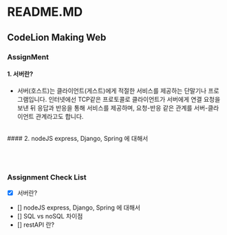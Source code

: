 # README.MD
## CodeLion Making Web
### AssignMent
#### 1. 서버란?
* 서버(호스트)는 클라이언트(게스트)에게 적절한 서비스를 제공하는 단말기나 프로그램입니다. 인터넷에선 TCP같은 프로토콜로 클라이언트가 서버에게 연결 요청을 보낸 뒤 응답과 반응을 통해 서비스를 제공하며, 요청-반응 같은 관계를 서버-클라이언트 관계라고도 합니다.
</br>
#### 2. nodeJS express, Django, Spring 에 대해서

</br></br>
### Assignment Check List
- [x] 서버란?
- [] nodeJS express, Django, Spring 에 대해서
- [] SQL vs noSQL 차이점
- [] restAPI 란?
